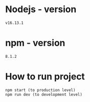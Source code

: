 # Nodejs - version
    v16.13.1
# npm - version
    8.1.2

# How to run project
    npm start (to production level)
    npm run dev (to development level)
